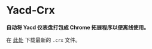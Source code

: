 # Yacd-Crx

**自动将 Yacd 仪表盘打包成 Chrome 拓展程序以便离线使用。**

在 [此处](https://github.com/huangyinhaow/yacd-crx/releases/download/auto/yacd.crx) 下载最新的 `.crx` 文件。
